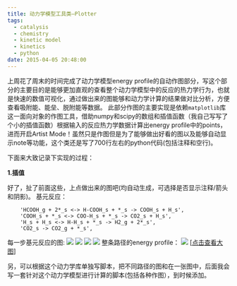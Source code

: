 ```yaml
---
title: 动力学模型工具类–Plotter
tags:
  - catalysis
  - chemistry
  - kinetic model
  - kinetics
  - python
date: 2015-04-05 20:48:00
---
```


上周花了周末的时间完成了动力学模型energy profile的自动作图部分，写这个部分的主要目的是能够更加直观的查看整个动力学模型中的反应的热力学行为，也就是快速的数值可视化，通过做出来的图能够和动力学计算的结果做对比分析，方便查看吸附能、能垒、脱附能等数据。
此部分作图的主要实现是依赖`matplotlib`库这一面向对象的作图工具，借助numpy和scipy的数组和插值函数（我自己写写了个小的插值函数）根据输入的反应热力学数据计算出energy profile中的points，进而开启Artist Mode！虽然只是作图但是为了能够做出好看的图以及能够自动显示note等功能，这个类还是写了700行左右的python代码(包括注释和空行)。

下面来大致记录下实现的过程：

**1.插值**

好了，扯了前面这些，上点做出来的图吧(均自动生成，可选择是否显示注释/箭头和阴影)。
基元反应：
```
    'HCOOH_g + 2*_s <-> H-COOH_s + *_s -> COOH_s + H_s',  
    'COOH_s + *_s <-> COO-H_s + *_s -> CO2_s + H_s',
    'H_s + H_s <-> H-H_s + *_s -> H2_g + 2*_s',
    'CO2_s -> CO2_g + *_s',
```
每一步基元反应的图:
![](0.gif)
![](1.gif)
![](2.gif)
![](3.gif)
整条路径的energy profile：
![](multi_energy_diagram.jpeg)
[[点击查看大图](2015/04/05/动力学模型工具类–Plotter/multi_energy_diagram.jpeg)]

另，可以根据这个动力学库单独写脚本，把不同路径的图和在一张图中，后面我会写一套针对这个动力学模型进行计算的脚本(包括各种作图），到时候添加。
